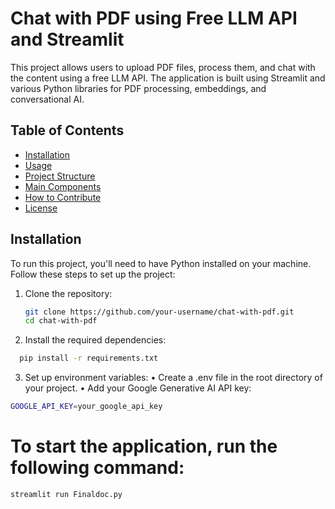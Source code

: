 # Chat with PDF using Free LLM API and Streamlit

This project allows users to upload PDF files, process them, and chat with the content using a free LLM API. The application is built using Streamlit and various Python libraries for PDF processing, embeddings, and conversational AI.

## Table of Contents

- [Installation](#installation)
- [Usage](#usage)
- [Project Structure](#project-structure)
- [Main Components](#main-components)
- [How to Contribute](#how-to-contribute)
- [License](#license)

## Installation

To run this project, you'll need to have Python installed on your machine. Follow these steps to set up the project:

1. Clone the repository:
   ```bash
   git clone https://github.com/your-username/chat-with-pdf.git
   cd chat-with-pdf
   ```
  
2.	Install the required dependencies:
 ```bash
   pip install -r requirements.txt
   ```
3.	Set up environment variables:
	•	Create a .env file in the root directory of your project.
	•	Add your Google Generative AI API key:

   ```bash
 GOOGLE_API_KEY=your_google_api_key
   ```
# To start the application, run the following command:

   ```bash
streamlit run Finaldoc.py
   ```
